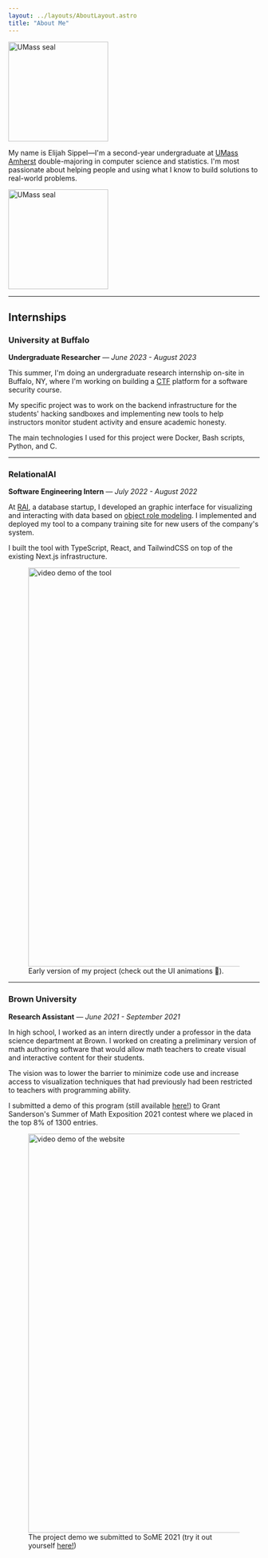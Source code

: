 ```yaml
---
layout: ../layouts/AboutLayout.astro
title: "About Me"
---
```


<img class="hidden md:block md:float-right rounded-[50%] relative m-0.5 top-[-3rem]" style="border-outside:circle();" src="/assets/umass.png" id="seal" width="200px" alt="UMass seal">

My name is Elijah Sippel—I'm a second-year undergraduate at <a href="https://www.cics.umass.edu/" target="_blank">UMass Amherst</a>
double-majoring in computer science and statistics. I'm most passionate about helping people and using what I know to 
build solutions to real-world problems. 

<img class="visible md:hidden rounded-[50%] w-[200px]" style="border-outside:circle();" src="/assets/umass.png" id="seal" width="200px" alt="UMass seal">

---

## Internships

### University at Buffalo
**Undergraduate Researcher** — *June 2023 - August 2023*

This summer, I'm doing an undergraduate research internship on-site in Buffalo, NY, where
I'm working on building a 
<a href="https://en.wikipedia.org/wiki/Capture_the_flag_(cybersecurity)" target="_blank">CTF</a>
platform for a software security course. 

My specific project was to work on the backend infrastructure for the students' hacking sandboxes and implementing
new tools to help instructors monitor student activity and ensure academic honesty.

The main technologies I used for this project were Docker, Bash scripts, Python, and C.

---

### RelationalAI
**Software Engineering Intern** — *July 2022 - August 2022*

At [RAI](https://relational.ai), a database startup, I developed an graphic interface for visualizing and interacting
with data based on  [object role modeling](https://en.wikipedia.org/wiki/Object%E2%80%93role_modeling). I implemented
and deployed my tool to a company training site for new users of the company's system.

I built the tool with TypeScript, React, and TailwindCSS on top of the existing Next.js infrastructure.

<figure>
<img src="/assets/rai.gif" alt="video demo of the tool" width="800" >
<figcaption>Early version of my project (check out the UI  animations 👀).</figcaption>
</figure>

---

### Brown University
**Research Assistant** — *June 2021 - September 2021*

In high school, I worked as an intern directly under a professor in the data science department at Brown. I worked on
creating a preliminary version of math authoring software that would allow math teachers to create visual and interactive
content for their students.

The vision was to lower the barrier to minimize code use and increase access to visualization techniques that had previously
had been restricted to teachers with programming ability.

I submitted a demo of this program (still available [here!](https://beautifuldatascience.netlify.app/)) to Grant Sanderson's
Summer of Math Exposition 2021 contest where we placed in the top 8% of 1300 entries.

<figure>
<img src="/assets/some1.gif" alt="video demo of the website" width="800">

<figcaption>The project demo we submitted to SoME 2021 (try it out yourself <a href="https://beautifuldatascience.netlify.app/" target="_blank">here!</a>)</figcaption>
</figure>